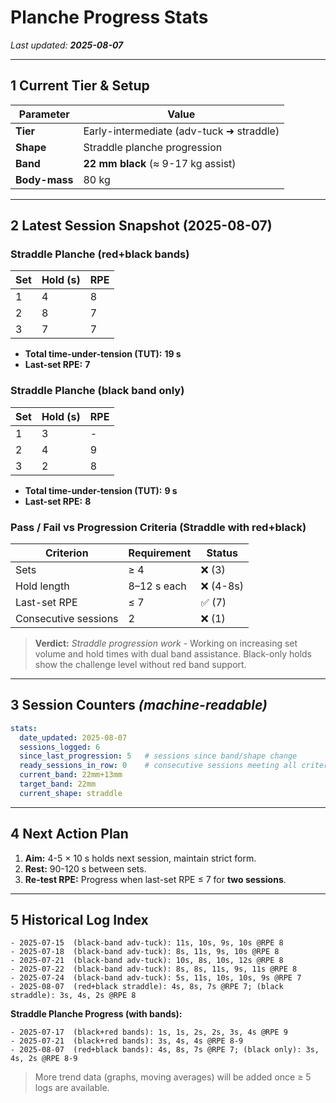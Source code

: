 # Planche Progress Stats

*Last updated: **2025-08-07***

---

## 1 Current Tier & Setup

| Parameter     | Value                                    |
| ------------- | ---------------------------------------- |
| **Tier**      | Early-intermediate (adv-tuck ➜ straddle) |
| **Shape**     | Straddle planche progression             |
| **Band**      | **22 mm black** (≈ 9-17 kg assist)       |
| **Body-mass** | 80 kg                                    |

---

## 2 Latest Session Snapshot (2025-08-07)

### Straddle Planche (red+black bands)
| Set | Hold (s) | RPE |
| --- | -------- | --- |
| 1   | 4        | 8   |
| 2   | 8        | 7   |
| 3   | 7        | 7   |

* **Total time-under-tension (TUT):** **19 s**
* **Last-set RPE:** **7**

### Straddle Planche (black band only)
| Set | Hold (s) | RPE |
| --- | -------- | --- |
| 1   | 3        | -   |
| 2   | 4        | 9   |
| 3   | 2        | 8   |

* **Total time-under-tension (TUT):** **9 s**
* **Last-set RPE:** **8**

### Pass / Fail vs Progression Criteria (Straddle with red+black)

| Criterion            | Requirement | Status |
| -------------------- | ----------- | ------ |
| Sets                 | ≥ 4         | ❌ (3)  |
| Hold length          | 8–12 s each | ❌ (4-8s)|
| Last-set RPE         | ≤ 7         | ✅ (7)  |
| Consecutive sessions | 2           | ❌ (1)  |

> **Verdict:** *Straddle progression work* - Working on increasing set volume and hold times with dual band assistance. Black-only holds show the challenge level without red band support.

---

## 3 Session Counters  *(machine-readable)*

```yaml
stats:
  date_updated: 2025-08-07
  sessions_logged: 6
  since_last_progression: 5   # sessions since band/shape change
  ready_sessions_in_row: 0    # consecutive sessions meeting all criteria
  current_band: 22mm+13mm
  target_band: 22mm
  current_shape: straddle
```

---

## 4 Next Action Plan

1. **Aim:** 4-5 × 10 s holds next session, maintain strict form.
2. **Rest:** 90-120 s between sets.
3. **Re-test RPE:** Progress when last-set RPE ≤ 7 for **two sessions**.

---

## 5 Historical Log Index

```
- 2025-07-15  (black-band adv-tuck): 11s, 10s, 9s, 10s @RPE 8
- 2025-07-18  (black-band adv-tuck): 8s, 11s, 9s, 10s @RPE 8  
- 2025-07-21  (black-band adv-tuck): 10s, 8s, 10s, 12s @RPE 8
- 2025-07-22  (black-band adv-tuck): 8s, 8s, 11s, 9s, 11s @RPE 8
- 2025-07-24  (black-band adv-tuck): 5s, 11s, 10s, 10s, 9s @RPE 7
- 2025-08-07  (red+black straddle): 4s, 8s, 7s @RPE 7; (black straddle): 3s, 4s, 2s @RPE 8
```

**Straddle Planche Progress (with bands):**
```
- 2025-07-17  (black+red bands): 1s, 1s, 2s, 2s, 3s, 4s @RPE 9
- 2025-07-21  (black+red bands): 3s, 4s, 4s @RPE 8-9
- 2025-08-07  (red+black bands): 4s, 8s, 7s @RPE 7; (black only): 3s, 4s, 2s @RPE 8-9
```

> More trend data (graphs, moving averages) will be added once ≥ 5 logs are available.
